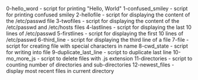 0-hello_word - script for printing "Hello, World"
1-confused_smiley - script for printing confused smiley
2-hellofile - script for displaying the content of the /etc/passwd file
3-twofiles - script for displaying the content of the /etc/passwd and /etc/hosts files
4-lastlines - script for displaying the last 10 lines of /etc/passwd
5-firstlines - script for displaying the first 10 lines of /etc/passwd
6-third_line - script for displaying the third line of a file
7-file - script for creating file with special characters in name
8-cwd_state - script for writing into file
9-duplicate_last_line - script to duplicate last line
10-mo_more_js - script to delete files with .js extension
11-directories - script to counting number of directories and sub-directories
12-newest_files - display most recent files in current directory
